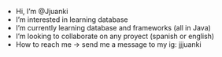 - Hi, I’m @Jjuanki
- I’m interested in learning database
- I’m currently learning database and frameworks (all in Java)
- I’m looking to collaborate on any proyect (spanish or english) 
- How to reach me -> send me a message to my ig: jjjuanki

<!---
Jjuanki/Jjuanki is a ✨ special ✨ repository because its `README.md` (this file) appears on your GitHub profile.
You can click the Preview link to take a look at your changes.
--->
